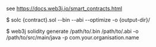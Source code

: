 see https://docs.web3j.io/smart_contracts.html

$ solc {contract}.sol --bin --abi --optimize -o {output-dir}/  

$ web3j solidity generate /path/to/<smart-contract>.bin /path/to/<smart-contract>.abi -o /path/to/src/main/java -p com.your.organisation.name